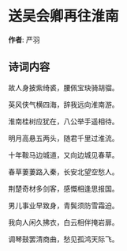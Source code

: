 # 送吴会卿再往淮南

**作者**: 严羽

## 诗词内容

故人身披紫绮裘，腰佩宝玦骑胡骝。

英风侠气横四海，辞我远向淮南游。

淮南桂树应犹在，八公举手遥相待。

明月高悬五两头，随君千里过淮流。

十年鞍马边城道，又向边城见春草。

春草萋萋路入秦，长安北望空愁人。

荆楚奇材多剑客，感慨相逢思报国。

男儿事业早致身，青鬓须防雪霜迫。

我向人闲久拂衣，白云相伴掩岩扉。

调琴鼓罢清商曲，愁见孤鸿天际飞。

